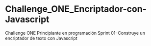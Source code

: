 # Challenge_ONE_Encriptador-con-Javascript
Challenge ONE Principiante en programación Sprint 01: Construye un encriptador de texto con Javascript
